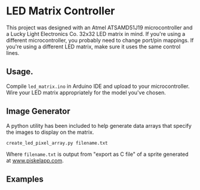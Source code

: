 # LED Matrix Controller

This project was designed with an Atmel ATSAMD51J19 microcontroller and a Lucky Light Electronics Co. 32x32 LED matrix in mind.  If you're using a different microcontroller, you probably need to change port/pin mappings.  If you're using a different LED matrix, make sure it uses the same control lines.

## Usage.

Compile `led_matrix.ino` in Arduino IDE and upload to your microcontroller.  Wire your LED matrix appropriately for the model you've chosen.

## Image Generator

A python utility has been included to help generate data arrays that specify the images to display on the matrix.

```
create_led_pixel_array.py filename.txt
```

Where `filename.txt` is output from "export as C file" of a sprite generated at www.piskelapp.com.

## Examples



